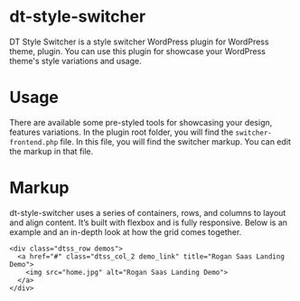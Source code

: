 # dt-style-switcher
DT Style Switcher is a style switcher WordPress plugin for WordPress theme, plugin. You can use this plugin for showcase your WordPress theme's style variations and usage. 

# Usage
There are available some pre-styled tools for showcasing your design, features variations. In the plugin root folder, you will find the `switcher-frontend.php` file. In this file, you will find the switcher markup. You can edit the markup in that file.

# Markup
dt-style-switcher uses a series of containers, rows, and columns to layout and align content. It’s built with flexbox and is fully responsive. Below is an example and an in-depth look at how the grid comes together.
```
<div class="dtss_row demos">
  <a href="#" class="dtss_col_2 demo_link" title="Rogan Saas Landing Demo">
    <img src="home.jpg" alt="Rogan Saas Landing Demo">
  </a>
</div>
```
